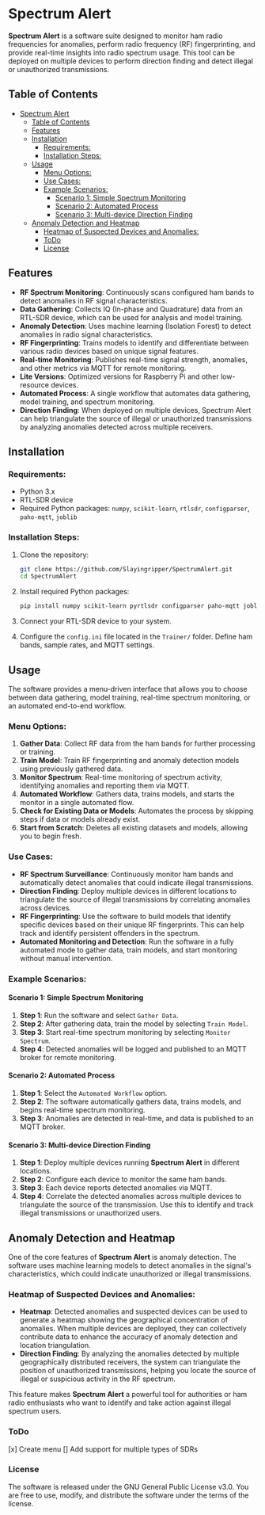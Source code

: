 # Spectrum Alert

**Spectrum Alert** is a software suite designed to monitor ham radio frequencies for anomalies, perform radio frequency (RF) fingerprinting, and provide real-time insights into radio spectrum usage. This tool can be deployed on multiple devices to perform direction finding and detect illegal or unauthorized transmissions.

## Table of Contents
- [Spectrum Alert](#spectrum-alert)
  - [Table of Contents](#table-of-contents)
  - [Features](#features)
  - [Installation](#installation)
    - [Requirements:](#requirements)
    - [Installation Steps:](#installation-steps)
  - [Usage](#usage)
    - [Menu Options:](#menu-options)
    - [Use Cases:](#use-cases)
    - [Example Scenarios:](#example-scenarios)
      - [Scenario 1: Simple Spectrum Monitoring](#scenario-1-simple-spectrum-monitoring)
      - [Scenario 2: Automated Process](#scenario-2-automated-process)
      - [Scenario 3: Multi-device Direction Finding](#scenario-3-multi-device-direction-finding)
  - [Anomaly Detection and Heatmap](#anomaly-detection-and-heatmap)
    - [Heatmap of Suspected Devices and Anomalies:](#heatmap-of-suspected-devices-and-anomalies)
    - [ToDo](#todo)
    - [License](#license)

## Features
- **RF Spectrum Monitoring**: Continuously scans configured ham bands to detect anomalies in RF signal characteristics.
- **Data Gathering**: Collects IQ (In-phase and Quadrature) data from an RTL-SDR device, which can be used for analysis and model training.
- **Anomaly Detection**: Uses machine learning (Isolation Forest) to detect anomalies in radio signal characteristics.
- **RF Fingerprinting**: Trains models to identify and differentiate between various radio devices based on unique signal features.
- **Real-time Monitoring**: Publishes real-time signal strength, anomalies, and other metrics via MQTT for remote monitoring.
- **Lite Versions**: Optimized versions for Raspberry Pi and other low-resource devices.
- **Automated Process**: A single workflow that automates data gathering, model training, and spectrum monitoring.
- **Direction Finding**: When deployed on multiple devices, Spectrum Alert can help triangulate the source of illegal or unauthorized transmissions by analyzing anomalies detected across multiple receivers.

## Installation

### Requirements:
- Python 3.x
- RTL-SDR device
- Required Python packages: `numpy`, `scikit-learn`, `rtlsdr`, `configparser`, `paho-mqtt`, `joblib`
  
### Installation Steps:
1. Clone the repository:
   ```bash
   git clone https://github.com/Slayingripper/SpectrumAlert.git
   cd SpectrumAlert
   ```

2. Install required Python packages:
   ```bash
   pip install numpy scikit-learn pyrtlsdr configparser paho-mqtt joblib
   ```

3. Connect your RTL-SDR device to your system.

4. Configure the `config.ini` file located in the `Trainer/` folder. Define ham bands, sample rates, and MQTT settings.

## Usage

The software provides a menu-driven interface that allows you to choose between data gathering, model training, real-time spectrum monitoring, or an automated end-to-end workflow.

### Menu Options:

1. **Gather Data**: Collect RF data from the ham bands for further processing or training.
2. **Train Model**: Train RF fingerprinting and anomaly detection models using previously gathered data.
3. **Monitor Spectrum**: Real-time monitoring of spectrum activity, identifying anomalies and reporting them via MQTT.
4. **Automated Workflow**: Gathers data, trains models, and starts the monitor in a single automated flow.
5. **Check for Existing Data or Models**: Automates the process by skipping steps if data or models already exist.
6. **Start from Scratch**: Deletes all existing datasets and models, allowing you to begin fresh.

### Use Cases:
- **RF Spectrum Surveillance**: Continuously monitor ham bands and automatically detect anomalies that could indicate illegal transmissions.
- **Direction Finding**: Deploy multiple devices in different locations to triangulate the source of illegal transmissions by correlating anomalies across devices.
- **RF Fingerprinting**: Use the software to build models that identify specific devices based on their unique RF fingerprints. This can help track and identify persistent offenders in the spectrum.
- **Automated Monitoring and Detection**: Run the software in a fully automated mode to gather data, train models, and start monitoring without manual intervention.

### Example Scenarios:

#### Scenario 1: Simple Spectrum Monitoring
1. **Step 1**: Run the software and select `Gather Data`.
2. **Step 2**: After gathering data, train the model by selecting `Train Model`.
3. **Step 3**: Start real-time spectrum monitoring by selecting `Monitor Spectrum`.
4. **Step 4**: Detected anomalies will be logged and published to an MQTT broker for remote monitoring.

#### Scenario 2: Automated Process
1. **Step 1**: Select the `Automated Workflow` option.
2. **Step 2**: The software automatically gathers data, trains models, and begins real-time spectrum monitoring.
3. **Step 3**: Anomalies are detected in real-time, and data is published to an MQTT broker.

#### Scenario 3: Multi-device Direction Finding
1. **Step 1**: Deploy multiple devices running **Spectrum Alert** in different locations.
2. **Step 2**: Configure each device to monitor the same ham bands.
3. **Step 3**: Each device reports detected anomalies via MQTT.
4. **Step 4**: Correlate the detected anomalies across multiple devices to triangulate the source of the transmission. Use this to identify and track illegal transmissions or unauthorized users.

## Anomaly Detection and Heatmap

One of the core features of **Spectrum Alert** is anomaly detection. The software uses machine learning models to detect anomalies in the signal's characteristics, which could indicate unauthorized or illegal transmissions.

### Heatmap of Suspected Devices and Anomalies:
- **Heatmap**: Detected anomalies and suspected devices can be used to generate a heatmap showing the geographical concentration of anomalies. When multiple devices are deployed, they can collectively contribute data to enhance the accuracy of anomaly detection and location triangulation.
- **Direction Finding**: By analyzing the anomalies detected by multiple geographically distributed receivers, the system can triangulate the position of unauthorized transmissions, helping you locate the source of illegal or suspicious activity in the RF spectrum.

This feature makes **Spectrum Alert** a powerful tool for authorities or ham radio enthusiasts who want to identify and take action against illegal spectrum users.

### ToDo
[x] Create menu
[] Add support for multiple types of SDRs 

### License

The software is released under the GNU General Public License v3.0. You are free to use, modify, and distribute the software under the terms of the license.